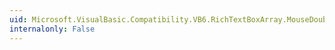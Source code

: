 ```yaml
---
uid: Microsoft.VisualBasic.Compatibility.VB6.RichTextBoxArray.MouseDoubleClick
internalonly: False
---
```

